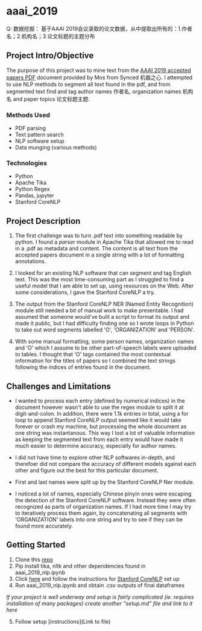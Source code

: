 # aaai_2019

Q:
数据挖掘： 基于AAAI 2019会议录取的论文数据，从中提取出所有的：1.作者名；2.机构名；3.论文标题的主题分布

## Project Intro/Objective
The purpose of this project was to mine text from the [AAAI 2019 accepted papers PDF](https://aaai.org/Conferences/AAAI-19/wp-content/uploads/2018/11/AAAI-19_Accepted_Papers.pdf) document provided by Mos from Synced 机器之心. I attempted to use NLP methods to segment all text found in the pdf, and from segmented text find and tag author names 作者名, organization names 机构名 and paper topics 论文标题主题.

### Methods Used
* PDF parsing
* Text pattern search
* NLP software setup
* Data munging (various methods)

### Technologies
* Python
* Apache Tika
* Python Regex
* Pandas, jupyter
* Stanford CoreNLP

## Project Description

1. The first challenge was to turn .pdf text into something readable by python. I found a *parser* module in Apache Tika that allowed me to read in a .pdf as metadata and content. The content is all text from the accepted papers document in a single string with a lot of formatting annotations.

2. I looked for an existing NLP software that can segment and tag English text. This was the most time-consuming part as I struggled to find a useful model that I am able to set up, using resources on the Web. After some considerations, I gave the Stanford CoreNLP a try. 

3. The output from the Stanford CoreNLP NER (Named Entity Recognition) module still needed a bit of manual work to make presentable. I had assumed that someone would've built a script to format its output and made it public, but I had difficulty finding one so I wrote loops in Python to take out word segments labelled 'O', 'ORGANIZATION' and 'PERSON'.

4. With some manual formatting, some person names, organization names and 'O' which I assume to be other part-of-speech labels were uploaded to tables. I thought that 'O' tags contained the most contextual information for the titles of papers so I combined the text strings following the indices of entries found in the document.

## Challenges and Limitations

* I wanted to process each entry (defined by numerical indices) in the document however wasn't able to use the regex module to split it at digit-and-colon. In addition, there were 1.1k entries in total, using a for loop to append Stanford CoreNLP output seemed like it would take forever or crash my machine, but processing the whole document as one string was instantanous. This way I lost a lot of valuable information as keeping the segmented text from each entry would have made it much easier to determine accuracy, especially for author names.

* I did not have time to explore other NLP softwares in-depth, and therefoer did not compare the accuracy of different models against each other and figure out the best for this particular document. 

* First and last names were split up by the Stanford CoreNLP Ner module.

* I noticed a lot of names, especially Chinese pinyin ones were escaping the detection of the Stanford CoreNLP software. Instead they were often recognized as parts of organization names. If I had more time I may try to iteratively process them again, by concatenating all segments with 'ORGANIZATION' labels into one string and try to see if they can be found more accurately.

## Getting Started

1. Clone this [repo](https://github.com/jodiqiao/aaai_2019.git) 
2. Pip install tika, nltk and other dependencies found in aaai_2019_nlp.ipynb
3. Click [here](https://blog.manash.me/configuring-stanford-parser-and-stanford-ner-tagger-with-nltk-in-python-on-windows-f685483c374a) and follow the instructions for [Stanford CoreNLP](https://stanfordnlp.github.io/CoreNLP/download.html) set up
4. Run aaai_2019_nlp.ipynb and obtain .csv outputs of final dataframes

*If your project is well underway and setup is fairly complicated (ie. requires installation of many packages) create another "setup.md" file and link to it here*  

5. Follow setup [instructions](Link to file)

